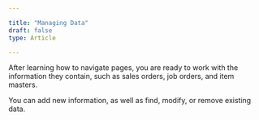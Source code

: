 ```yaml
---

title: "Managing Data"
draft: false
type: Article

---
```

After learning how to navigate pages, you are ready to work with the information they contain, such as sales orders, job orders, and item masters. 

You can add new information, as well as find, modify, or remove existing data.

​